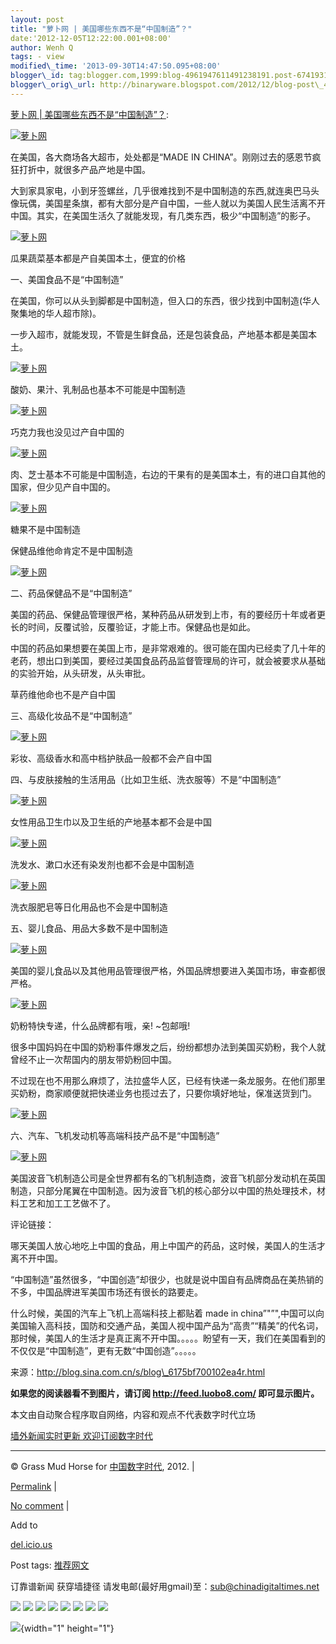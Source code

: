 ```yaml
--- 
layout: post 
title: "萝卜网 | 美国哪些东西不是“中国制造”？" 
date:'2012-12-05T12:22:00.001+08:00' 
author: Wenh Q
tags: - view
modified\_time: '2013-09-30T14:47:50.095+08:00' 
blogger\_id: tag:blogger.com,1999:blog-4961947611491238191.post-6741931602015309767
blogger\_orig\_url: http://binaryware.blogspot.com/2012/12/blog-post\_4.html
--- 
```

[萝卜网 |
美国哪些东西不是“中国制造”？](http://feedproxy.google.com/~r/chinagfwblog/~3/aQU3W--XbrY/):



[![萝卜网](http://hu.luo.bo/files/2012/12/04/24642646d84eca91951b0d6879de383d.jpg "萝卜网")](http://hu.luo.bo/files/2012/12/04/24642646d84eca91951b0d6879de383d.jpg "萝卜网")

在美国，各大商场各大超市，处处都是“MADE IN
CHINA”。刚刚过去的感恩节疯狂打折中，就很多产品产地是中国。

大到家具家电，小到牙签螺丝，几乎很难找到不是中国制造的东西,就连奥巴马头像玩偶，美国星条旗，都有大部分是产自中国，一些人就以为美国人民生活离不开中国。其实，在美国生活久了就能发现，有几类东西，极少“中国制造”的影子。

[![萝卜网](http://hu.luo.bo/files/2012/12/04/f7670856940091eb3886230e56283832.jpg "萝卜网")](http://hu.luo.bo/files/2012/12/04/f7670856940091eb3886230e56283832.jpg "萝卜网")

瓜果蔬菜基本都是产自美国本土，便宜的价格

一、美国食品不是“中国制造”

在美国，你可以从头到脚都是中国制造，但入口的东西，很少找到中国制造(华人聚集地的华人超市除)。

一步入超市，就能发现，不管是生鲜食品，还是包装食品，产地基本都是美国本土。

[![萝卜网](http://hu.luo.bo/files/2012/12/04/c60bfe766835de6d828722f2ad6252f1.jpg "萝卜网")](http://hu.luo.bo/files/2012/12/04/c60bfe766835de6d828722f2ad6252f1.jpg "萝卜网")

酸奶、果汁、乳制品也基本不可能是中国制造

[![萝卜网](http://hu.luo.bo/files/2012/12/04/0c16cf0e5482a7b1501677c3e5f34659.jpg "萝卜网")](http://hu.luo.bo/files/2012/12/04/0c16cf0e5482a7b1501677c3e5f34659.jpg "萝卜网")

巧克力我也没见过产自中国的

[![萝卜网](http://hu.luo.bo/files/2012/12/04/a6064af6b330a49f86e41922464eda9f.jpg "萝卜网")](http://hu.luo.bo/files/2012/12/04/a6064af6b330a49f86e41922464eda9f.jpg "萝卜网")

肉、芝士基本不可能是中国制造，右边的干果有的是美国本土，有的进口自其他的国家，但少见产自中国的。

[![萝卜网](http://hu.luo.bo/files/2012/12/04/a264bb49be6e8a0987141fb97aa8d0dc.jpg "萝卜网")](http://hu.luo.bo/files/2012/12/04/a264bb49be6e8a0987141fb97aa8d0dc.jpg "萝卜网")

糖果不是中国制造

保健品维他命肯定不是中国制造

[![萝卜网](http://hu.luo.bo/files/2012/12/04/36619fa44ca93cb412379ab769f7f2e3.jpg "萝卜网")](http://hu.luo.bo/files/2012/12/04/36619fa44ca93cb412379ab769f7f2e3.jpg "萝卜网")

二、药品保健品不是“中国制造”

美国的药品、保健品管理很严格，某种药品从研发到上市，有的要经历十年或者更长的时间，反覆试验，反覆验证，才能上市。保健品也是如此。

中国的药品如果想要在美国上市，是非常艰难的。很可能在国内已经卖了几十年的老药，想出口到美国，要经过美国食品药品监督管理局的许可，就会被要求从基础的实验开始，从头研发，从头审批。

草药维他命也不是产自中国

三、高级化妆品不是“中国制造”

[![萝卜网](http://hu.luo.bo/files/2012/12/04/f6d33975b99f9eaa682abdcb8d00aa8d.jpg "萝卜网")](http://hu.luo.bo/files/2012/12/04/f6d33975b99f9eaa682abdcb8d00aa8d.jpg "萝卜网")

彩妆、高级香水和高中档护肤品一般都不会产自中国

四、与皮肤接触的生活用品（比如卫生纸、洗衣服等）不是“中国制造”

[![萝卜网](http://hu.luo.bo/files/2012/12/04/5462ab992e740c9c7183ce4d6e7b01dc.jpg "萝卜网")](http://hu.luo.bo/files/2012/12/04/5462ab992e740c9c7183ce4d6e7b01dc.jpg "萝卜网")

女性用品卫生巾以及卫生纸的产地基本都不会是中国

[![萝卜网](http://hu.luo.bo/files/2012/12/04/b642bcc72922a6ddf4dca5f43d1e05b4.jpg "萝卜网")](http://hu.luo.bo/files/2012/12/04/b642bcc72922a6ddf4dca5f43d1e05b4.jpg "萝卜网")

洗发水、漱口水还有染发剂也都不会是中国制造

[![萝卜网](http://hu.luo.bo/files/2012/12/04/ba2a1e5ce17d16012f6b32678d5c3632.jpg "萝卜网")](http://hu.luo.bo/files/2012/12/04/ba2a1e5ce17d16012f6b32678d5c3632.jpg "萝卜网")

洗衣服肥皂等日化用品也不会是中国制造

五、婴儿食品、用品大多数不是中国制造

[![萝卜网](http://hu.luo.bo/files/2012/12/04/3be24361fbcd0c88c88ff8f4ec900b62.jpg "萝卜网")](http://hu.luo.bo/files/2012/12/04/3be24361fbcd0c88c88ff8f4ec900b62.jpg "萝卜网")

美国的婴儿食品以及其他用品管理很严格，外国品牌想要进入美国市场，审查都很严格。

[![萝卜网](http://hu.luo.bo/files/2012/12/04/3a0248a36f5e8b592f193c77d4784fa8.jpg "萝卜网")](http://hu.luo.bo/files/2012/12/04/3a0248a36f5e8b592f193c77d4784fa8.jpg "萝卜网")

奶粉特快专递，什么品牌都有哦，亲!
~包邮哦!

很多中国妈妈在中国的奶粉事件爆发之后，纷纷都想办法到美国买奶粉，我个人就曾经不止一次帮国内的朋友带奶粉回中国。

不过现在也不用那么麻烦了，法拉盛华人区，已经有快递一条龙服务。在他们那里买奶粉，商家顺便就把快递业务也揽过去了，只要你填好地址，保准送货到门。

[![萝卜网](http://hu.luo.bo/files/2012/12/04/a21a447122fd9ec04b843249f8080062.jpg "萝卜网")](http://hu.luo.bo/files/2012/12/04/a21a447122fd9ec04b843249f8080062.jpg "萝卜网")

六、汽车、飞机发动机等高端科技产品不是“中国制造”

[![萝卜网](http://hu.luo.bo/files/2012/12/04/a57685da5706f2906cc44a110cd78ce1.jpg "萝卜网")](http://hu.luo.bo/files/2012/12/04/a57685da5706f2906cc44a110cd78ce1.jpg "萝卜网")

美国波音飞机制造公司是全世界都有名的飞机制造商，波音飞机部分发动机在英国制造，只部分尾翼在中国制造。因为波音飞机的核心部分以中国的热处理技术，材料工艺和加工工艺做不了。

评论链接：

哪天美国人放心地吃上中国的食品，用上中国产的药品，这时候，美国人的生活才离不开中国。

“中国制造”虽然很多，“中国创造”却很少，也就是说中国自有品牌商品在美热销的不多，中国品牌进军美国市场还有很长的路要走。

什么时候，美国的汽车上飞机上高端科技上都贴着 made in
china”"”",中国可以向美国输入高科技，国防和交通产品，美国人视中国产品为“高贵”“精美”的代名词，那时候，美国人的生活才是真正离不开中国。。。。。盼望有一天，我们在美国看到的不仅仅是“中国制造”，更有无数“中国创造”。。。。。

来源：http://blog.sina.com.cn/s/blog\_6175bf700102ea4r.html

**如果您的阅读器看不到图片，请订阅 <http://feed.luobo8.com/>
即可显示图片。**

本文由自动聚合程序取自网络，内容和观点不代表数字时代立场



[墙外新闻实时更新 欢迎订阅数字时代](http://eepurl.com/mstlf)


















------------------------------------------------------------------------

© Grass Mud Horse for [中国数字时代](https://mycdtweb.info/chinese),
2012. |

[Permalink](https://mycdtweb.info/chinese/2012/12/%e8%90%9d%e5%8d%9c%e7%bd%91-%e7%be%8e%e5%9b%bd%e5%93%aa%e4%ba%9b%e4%b8%9c%e8%a5%bf%e4%b8%8d%e6%98%af%e4%b8%ad%e5%9b%bd%e5%88%b6%e9%80%a0%ef%bc%9f/)
|

[No
comment](https://mycdtweb.info/chinese/2012/12/%e8%90%9d%e5%8d%9c%e7%bd%91-%e7%be%8e%e5%9b%bd%e5%93%aa%e4%ba%9b%e4%b8%9c%e8%a5%bf%e4%b8%8d%e6%98%af%e4%b8%ad%e5%9b%bd%e5%88%b6%e9%80%a0%ef%bc%9f/#comments)
|

Add to

[del.icio.us](http://del.icio.us/post?url=https://mycdtweb.info/chinese/2012/12/%e8%90%9d%e5%8d%9c%e7%bd%91-%e7%be%8e%e5%9b%bd%e5%93%aa%e4%ba%9b%e4%b8%9c%e8%a5%bf%e4%b8%8d%e6%98%af%e4%b8%ad%e5%9b%bd%e5%88%b6%e9%80%a0%ef%bc%9f/&title=%E8%90%9D%E5%8D%9C%E7%BD%91%20%7C%20%E7%BE%8E%E5%9B%BD%E5%93%AA%E4%BA%9B%E4%B8%9C%E8%A5%BF%E4%B8%8D%E6%98%AF%E2%80%9C%E4%B8%AD%E5%9B%BD%E5%88%B6%E9%80%A0%E2%80%9D%EF%BC%9F)





Post tags:
[推荐网文](https://mycdtweb.info/chinese/tag/%e6%8e%a8%e8%8d%90%e7%bd%91%e6%96%87/?category=10466)



订靠谱新闻 获穿墙捷径
请发电邮(最好用gmail)至：sub@chinadigitaltimes.net







<div>

[![](http://feeds.feedburner.com/~ff/chinagfwblog?d=yIl2AUoC8zA)](http://feeds.feedburner.com/~ff/chinagfwblog?a=aQU3W--XbrY:MTuEjWWCyDE:yIl2AUoC8zA)
[![](http://feeds.feedburner.com/~ff/chinagfwblog?i=aQU3W--XbrY:MTuEjWWCyDE:-BTjWOF_DHI)](http://feeds.feedburner.com/~ff/chinagfwblog?a=aQU3W--XbrY:MTuEjWWCyDE:-BTjWOF_DHI)
[![](http://feeds.feedburner.com/~ff/chinagfwblog?i=aQU3W--XbrY:MTuEjWWCyDE:F7zBnMyn0Lo)](http://feeds.feedburner.com/~ff/chinagfwblog?a=aQU3W--XbrY:MTuEjWWCyDE:F7zBnMyn0Lo)
[![](http://feeds.feedburner.com/~ff/chinagfwblog?i=aQU3W--XbrY:MTuEjWWCyDE:V_sGLiPBpWU)](http://feeds.feedburner.com/~ff/chinagfwblog?a=aQU3W--XbrY:MTuEjWWCyDE:V_sGLiPBpWU)
[![](http://feeds.feedburner.com/~ff/chinagfwblog?d=qj6IDK7rITs)](http://feeds.feedburner.com/~ff/chinagfwblog?a=aQU3W--XbrY:MTuEjWWCyDE:qj6IDK7rITs)
[![](http://feeds.feedburner.com/~ff/chinagfwblog?d=l6gmwiTKsz0)](http://feeds.feedburner.com/~ff/chinagfwblog?a=aQU3W--XbrY:MTuEjWWCyDE:l6gmwiTKsz0)
[![](http://feeds.feedburner.com/~ff/chinagfwblog?i=aQU3W--XbrY:MTuEjWWCyDE:gIN9vFwOqvQ)](http://feeds.feedburner.com/~ff/chinagfwblog?a=aQU3W--XbrY:MTuEjWWCyDE:gIN9vFwOqvQ)
[![](http://feeds.feedburner.com/~ff/chinagfwblog?d=TzevzKxY174)](http://feeds.feedburner.com/~ff/chinagfwblog?a=aQU3W--XbrY:MTuEjWWCyDE:TzevzKxY174)

</div>

![](http://feeds.feedburner.com/~r/chinagfwblog/~4/aQU3W--XbrY){width="1"
height="1"}

